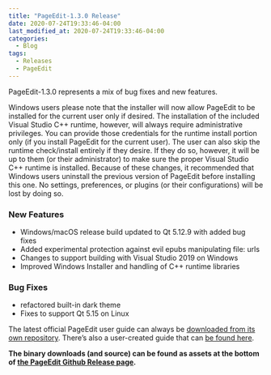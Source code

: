 ```yaml
---
title: "PageEdit-1.3.0 Release"
date: 2020-07-24T19:33:46-04:00
last_modified_at: 2020-07-24T19:33:46-04:00
categories:
  - Blog
tags:
  - Releases
  - PageEdit
---
```


PageEdit-1.3.0 represents a mix of bug fixes and new features.

Windows users please note that the installer will now allow PageEdit to be installed for the current user only if desired. The installation of the included Visual Studio C++ runtime, however, will always require administrative privileges. You can provide those credentials for the runtime install portion only (if you install PageEdit for the current user). The user can also skip the runtime check/install entirely if they desire. If they do so, however, it will be up to them (or their administrator) to make sure the proper Visual Studio C++ runtime is installed. Because of these changes, it recommended that Windows users uninstall the previous version of PageEdit before installing this one. No settings, preferences, or plugins (or their configurations) will be lost by doing so.

### New Features

*   Windows/macOS release build updated to Qt 5.12.9 with added bug fixes
*   Added experimental protection against evil epubs manipulating file: urls
*   Changes to support building with Visual Studio 2019 on Windows
*   Improved Windows Installer and handling of C++ runtime libraries

### Bug Fixes

*   refactored built-in dark theme
*   Fixes to support Qt 5.15 on Linux

The latest official PageEdit user guide can always be [downloaded from its own repository](https://github.com/Sigil-Ebook/pageedit-user-guide/releases/latest). There’s also a user-created guide that can [be found here](https://www.mobileread.com/forums/showpost.php?p=3915094&amp;postcount=76).

__The binary downloads (and source) can be found as assets at the bottom of [the PageEdit Github Release page](https://github.com/Sigil-Ebook/PageEdit/releases/tag/1.3.0).__
